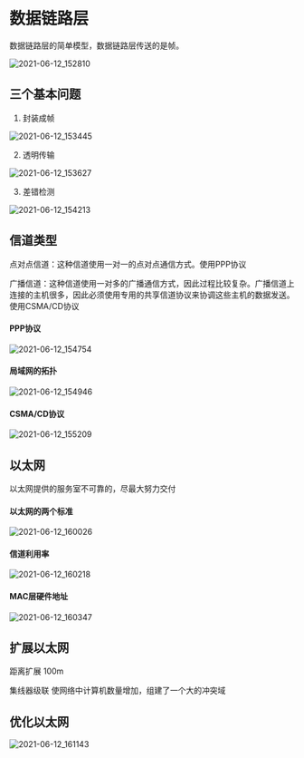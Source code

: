 # 数据链路层

数据链路层的简单模型，数据链路层传送的是帧。

![2021-06-12_152810](https://gitee.com/mounui/PicBed/raw/master/notebook/2021-06-12_152810.png)

## 三个基本问题

1. 封装成帧

![2021-06-12_153445](https://gitee.com/mounui/PicBed/raw/master/notebook/2021-06-12_153445.png)

2. 透明传输

![2021-06-12_153627](https://gitee.com/mounui/PicBed/raw/master/notebook/2021-06-12_153627.png)

3. 差错检测

![2021-06-12_154213](https://gitee.com/mounui/PicBed/raw/master/notebook/2021-06-12_154213.png)

## 信道类型

点对点信道：这种信道使用一对一的点对点通信方式。使用PPP协议

广播信道：这种信道使用一对多的广播通信方式，因此过程比较复杂。广播信道上连接的主机很多，因此必须使用专用的共享信道协议来协调这些主机的数据发送。使用CSMA/CD协议

#### PPP协议

![2021-06-12_154754](https://gitee.com/mounui/PicBed/raw/master/notebook/2021-06-12_154754.png)

#### 局域网的拓扑

![2021-06-12_154946](https://gitee.com/mounui/PicBed/raw/master/notebook/2021-06-12_154946.png)

#### CSMA/CD协议

![2021-06-12_155209](https://gitee.com/mounui/PicBed/raw/master/notebook/2021-06-12_155209.png)

## 以太网

以太网提供的服务室不可靠的，尽最大努力交付

#### 以太网的两个标准

![2021-06-12_160026](https://gitee.com/mounui/PicBed/raw/master/notebook/2021-06-12_160026.png)

#### 信道利用率

![2021-06-12_160218](https://gitee.com/mounui/PicBed/raw/master/notebook/2021-06-12_160218.png)

#### MAC层硬件地址

![2021-06-12_160347](https://gitee.com/mounui/PicBed/raw/master/notebook/2021-06-12_160347.png)

## 扩展以太网

距离扩展 100m

集线器级联 使网络中计算机数量增加，组建了一个大的冲突域

## 优化以太网

![2021-06-12_161143](https://gitee.com/mounui/PicBed/raw/master/notebook/2021-06-12_161143.png)

